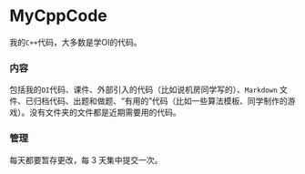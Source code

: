 # MyCppCode

我的`C++`代码，大多数是学OI的代码。

### 内容
包括我的`OI`代码、课件、外部引入的代码（比如说机房同学写的）、`Markdown`
文件、已归档代码、出题和做题、“有用的”代码（比如一些算法模板、同学制作的游戏）。没有文件夹的文件都是近期需要用的代码。

### 管理
每天都要暂存更改，每 3 天集中提交一次。